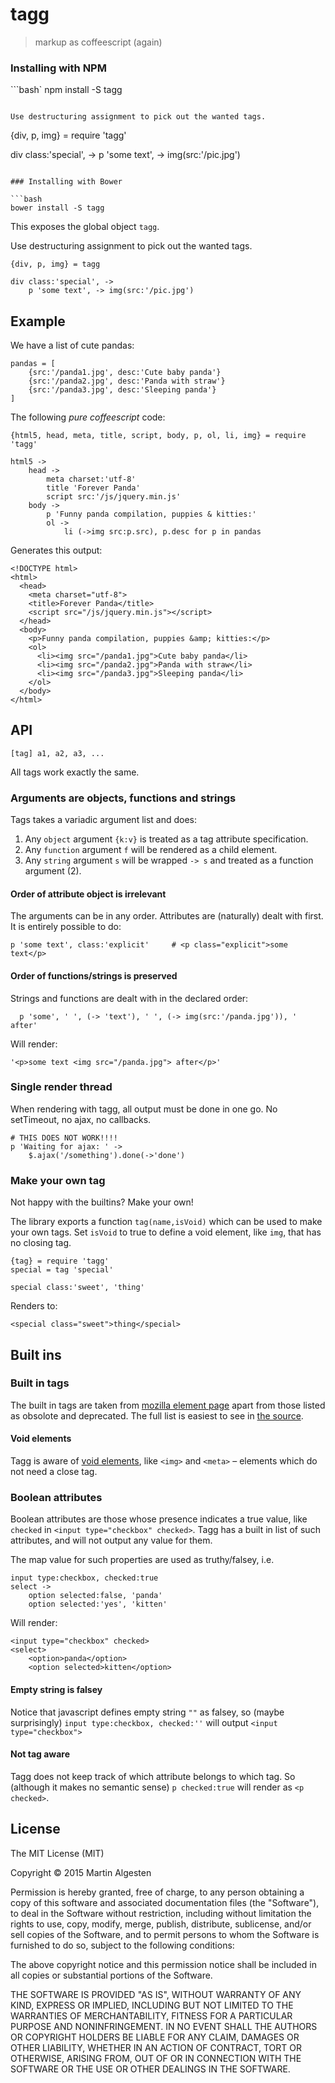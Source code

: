 tagg
====

> markup as coffeescript (again)

### Installing with NPM

```bash`
npm install -S tagg
```

Use destructuring assignment to pick out the wanted tags.

```
{div, p, img} = require 'tagg'

div class:'special', ->
    p 'some text', -> img(src:'/pic.jpg')

```

### Installing with Bower

```bash
bower install -S tagg
```

This exposes the global object `tagg`.

Use destructuring assignment to pick out the wanted tags.

```
{div, p, img} = tagg

div class:'special', ->
    p 'some text', -> img(src:'/pic.jpg')
```

Example
-------

We have a list of cute pandas:

```
pandas = [
    {src:'/panda1.jpg', desc:'Cute baby panda'}
    {src:'/panda2.jpg', desc:'Panda with straw'}
    {src:'/panda3.jpg', desc:'Sleeping panda'}
]
```

The following *pure coffeescript* code:

```
{html5, head, meta, title, script, body, p, ol, li, img} = require 'tagg'

html5 ->
    head ->
        meta charset:'utf-8'
        title 'Forever Panda'
        script src:'/js/jquery.min.js'
    body ->
        p 'Funny panda compilation, puppies & kitties:'
        ol ->
            li (->img src:p.src), p.desc for p in pandas
```

Generates this output:

```
<!DOCTYPE html>
<html>
  <head>
    <meta charset="utf-8">
    <title>Forever Panda</title>
    <script src="/js/jquery.min.js"></script>
  </head>
  <body>
    <p>Funny panda compilation, puppies &amp; kitties:</p>
    <ol>
      <li><img src="/panda1.jpg">Cute baby panda</li>
      <li><img src="/panda2.jpg">Panda with straw</li>
      <li><img src="/panda3.jpg">Sleeping panda</li>
    </ol>
  </body>
</html>
```

## API

`[tag] a1, a2, a3, ...`

All tags work exactly the same.

### Arguments are objects, functions and strings

Tags takes a variadic argument list and does:

1. Any `object` argument `{k:v}` is treated as a tag attribute specification.
2. Any `function` argument `f` will be rendered as a child element.
3. Any `string` argument `s` will be wrapped `-> s` and treated as a function argument (2).

#### Order of attribute object is irrelevant

The arguments can be in any order. Attributes are (naturally) dealt
with first. It is entirely possible to do:

    p 'some text', class:'explicit'     # <p class="explicit">some text</p>

#### Order of functions/strings is preserved

Strings and functions are dealt with in the declared order:

      p 'some', ' ', (-> 'text'), ' ', (-> img(src:'/panda.jpg')), ' after'

Will render:

    '<p>some text <img src="/panda.jpg"> after</p>'

### Single render thread

When rendering with tagg, all output must be done in one go. No
setTimeout, no ajax, no callbacks.

    # THIS DOES NOT WORK!!!!
    p 'Waiting for ajax: ' ->
        $.ajax('/something').done(->'done')

### Make your own tag

Not happy with the builtins? Make your own!

The library exports a function `tag(name,isVoid)` which can be used to
make your own tags. Set `isVoid` to true to define a void element,
like `img`, that has no closing tag.

    {tag} = require 'tagg'
    special = tag 'special'

    special class:'sweet', 'thing'

Renders to:

    <special class="sweet">thing</special>

## Built ins

### Built in tags

The built in tags are taken from [mozilla element page](eleme) apart
from those listed as obsolote and deprecated. The full list is easiest
to see in [the source](tags).

#### Void elements

Tagg is aware of [void elements](void), like `<img>` and `<meta>` –
elements which do not need a close tag.

### Boolean attributes

Boolean attributes are those whose presence indicates a true value,
like `checked` in `<input type="checkbox" checked>`. Tagg has a built
in list of such attributes, and will not output any value for them.

The map value for such properties are used as truthy/falsey, i.e.

    input type:checkbox, checked:true
    select ->
        option selected:false, 'panda'
        option selected:'yes', 'kitten'

Will render:

    <input type="checkbox" checked>
    <select>
        <option>panda</option>
        <option selected>kitten</option>

#### Empty string is falsey

Notice that javascript defines empty string `""` as falsey, so (maybe
surprisingly) `input type:checkbox, checked:''` will output `<input type="checkbox">`

#### Not tag aware

Tagg does not keep track of which attribute belongs to which tag. So
(although it makes no semantic sense) `p checked:true` will render as
`<p checked>`.

License
-------

The MIT License (MIT)

Copyright © 2015 Martin Algesten

Permission is hereby granted, free of charge, to any person obtaining
a copy of this software and associated documentation files (the
"Software"), to deal in the Software without restriction, including
without limitation the rights to use, copy, modify, merge, publish,
distribute, sublicense, and/or sell copies of the Software, and to
permit persons to whom the Software is furnished to do so, subject to
the following conditions:

The above copyright notice and this permission notice shall be
included in all copies or substantial portions of the Software.

THE SOFTWARE IS PROVIDED "AS IS", WITHOUT WARRANTY OF ANY KIND,
EXPRESS OR IMPLIED, INCLUDING BUT NOT LIMITED TO THE WARRANTIES OF
MERCHANTABILITY, FITNESS FOR A PARTICULAR PURPOSE AND
NONINFRINGEMENT. IN NO EVENT SHALL THE AUTHORS OR COPYRIGHT HOLDERS BE
LIABLE FOR ANY CLAIM, DAMAGES OR OTHER LIABILITY, WHETHER IN AN ACTION
OF CONTRACT, TORT OR OTHERWISE, ARISING FROM, OUT OF OR IN CONNECTION
WITH THE SOFTWARE OR THE USE OR OTHER DEALINGS IN THE SOFTWARE.


[eleme]: https://developer.mozilla.org/en/docs/Web/HTML/Element
[tags]:  https://github.com/algesten/tagg/blob/master/src/tagg.coffee#L56
[attrs]: https://github.com/algesten/tagg/blob/master/src/tagg.coffee#L6
[void]:  http://stackoverflow.com/questions/3558119#answer-3558200

